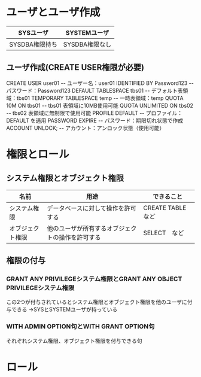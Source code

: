# ユーザとユーザ作成

| SYSユーザ     | SYSTEMユーザ  |
| ---------- | ---------- |
| SYSDBA権限持ち | SYSDBA権限なし |
## ユーザ作成(CREATE USER権限が必要)

CREATE USER user01                                  -- ユーザー名：user01
  IDENTIFIED BY Password123                 -- パスワード：Password123
  DEFAULT TABLESPACE tbs01                 -- デフォルト表領域：tbs01
  TEMPORARY TABLESPACE temp          -- 一時表領域：temp
  QUOTA 10M ON tbs01                               -- tbs01 表領域に10MB使用可能
  QUOTA UNLIMITED ON tbs02                -- tbs02 表領域に無制限で使用可能
  PROFILE DEFAULT                                      -- プロファイル：DEFAULT を適用
  PASSWORD EXPIRE                                    -- パスワード：期限切れ状態で作成
  ACCOUNT UNLOCK;                                   -- アカウント：アンロック状態（使用可能）

# 権限とロール

## システム権限とオブジェクト権限

| 名前       | 用途                       | できること           |
| -------- | ------------------------ | --------------- |
| システム権限   | データベースに対して操作を許可する        | CREATE TABLE　など |
| オブジェクト権限 | 他のユーザが所有するオブジェクトの操作を許可する | SELECT　など       |
## 権限の付与

### GRANT ANY PRIVILEGEシステム権限とGRANT ANY OBJECT PRIVILEGEシステム権限

この2つが付与されているとシステム権限とオブジェクト権限を他のユーザに付与できる
→SYSとSYSTEMユーザが持っている

### WITH ADMIN OPTION句とWITH GRANT OPTION句

それぞれシステム権限、オブジェクト権限を付与できる句

# ロール